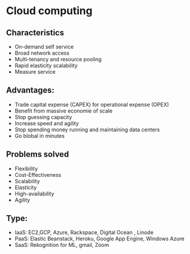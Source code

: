 # Cloud computing
## Characteristics
- On-demand self service
- Broad network access
- Multi-tenancy and resource pooling
- Rapid elasticity scalability
- Measure service
## Advantages:
- Trade capital expense (CAPEX) for operational expense (OPEX)
- Benefit from massive economie  of scale
- Stop guessing capacity
- Increase speed and agility
- Stop spending money running and maintaining data centers
- Go blobal in minutes
## Problems solved
- Flexibility
- Cost-Effectiveness
- Scalability
- Elasticity
- High-availability
- Agility
## Type:
- IaaS: EC2,GCP, Azure, Rackspace, Digital Ocean , Linode
- PaaS: Elastic Beanstack, Heroku, Google App Engine, Windows Azure
- SaaS: Rekognition for ML, gmail, Zoom